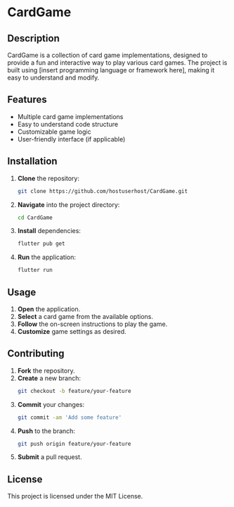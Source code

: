 # CardGame

## Description
CardGame is a collection of card game implementations, designed to provide a fun and interactive way to play various card games. The project is built using [insert programming language or framework here], making it easy to understand and modify.

## Features
- Multiple card game implementations
- Easy to understand code structure
- Customizable game logic
- User-friendly interface (if applicable)

## Installation
1. **Clone** the repository:
   ```bash
   git clone https://github.com/hostuserhost/CardGame.git
   ```
2. **Navigate** into the project directory:
   ```bash
   cd CardGame
   ```
3. **Install** dependencies:
   ```bash
   flutter pub get
   ```
4. **Run** the application:
   ```bash
   flutter run
   ```

## Usage
1. **Open** the application.
2. **Select** a card game from the available options.
3. **Follow** the on-screen instructions to play the game.
4. **Customize** game settings as desired.

## Contributing
1. **Fork** the repository.
2. **Create** a new branch:
   ```bash
   git checkout -b feature/your-feature
   ```
3. **Commit** your changes:
   ```bash
   git commit -am 'Add some feature'
   ```
4. **Push** to the branch:
   ```bash
   git push origin feature/your-feature
   ```
5. **Submit** a pull request.

## License
This project is licensed under the MIT License.
